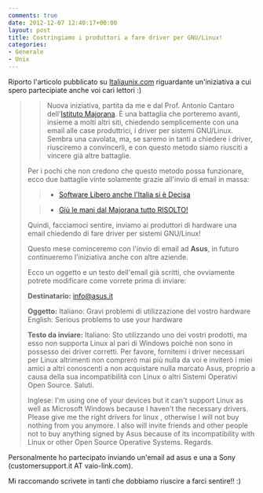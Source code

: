 ```yaml
---
comments: true
date: 2012-12-07 12:40:17+00:00
layout: post
title: Costringiamo i produttori a fare driver per GNU/Linux!
categories:
- Generale
- Unix
---
```


Riporto l'articolo pubblicato su [Italiaunix.com](http://www.italiaunix.com) riguardante un'iniziativa a cui spero partecipiate anche voi cari lettori :)





<blockquote>

> 
> Nuova iniziativa, partita da me e dal Prof. Antonio Cantaro dell'[Istituto Majorana](http://www.istitutomajorana.it/).
È una battaglia che porteremo avanti, insieme a molti altri siti, chiedendo semplicemente con una email alle case produttrici, i driver per sistemi GNU/Linux.
Sembra una cavolata, ma, se saremo in tanti a chiedere i driver, riusciremo a convincerli, e con questo metodo siamo riusciti a vincere già altre battaglie.
> 
> 
Per i pochi che non credono che questo metodo possa funzionare, ecco due battaglie vinte solamente grazie all'invio di email in massa:

> 
> 
	
>   * [Software Libero anche l'Italia si è Decisa](http://www.istitutomajorana.it/index.php?option=com_content&task=view&id=2050&Itemid=33)
> 
	
>   * [Giù le mani dal Majorana tutto RISOLTO!](http://www.istitutomajorana.it/index.php?option=com_content&task=view&id=1640&Itemid=33)
> 

Quindi, facciamoci sentire, inviamo ai produttori di hardware una email chiedendo di fare driver per sistemi GNU/Linux!

Questo mese cominceremo con l'invio di email ad **Asus**, in futuro continueremo l'iniziativa anche con altre aziende.

Ecco un oggetto e un testo dell'email già scritti, che ovviamente potrete modificare come vorrete prima di inviare:

**Destinatario:**
info@asus.it

**Oggetto:**
Italiano: Gravi problemi di utilizzazione del vostro hardware
English: Serious problems to use your hardware

**Testo da inviare:**
Italiano: Sto utilizzando uno dei vostri prodotti, ma esso non supporta Linux al pari di Windows poichè non sono in possesso dei driver corretti. Per favore, fornitemi i driver necessari per Linux altrimenti non comprerò mai più nulla da voi e inviterò i miei amici a altri conoscenti a non acquistare nulla marcato Asus, proprio a causa della sua incompatibilità con Linux o altri Sistemi Operativi Open Source. Saluti.

Inglese: I'm using one of your devices but it can't support Linux as well as Microsoft Windows because I haven't the necessary drivers. Please give me the right drivers for linux , otherwise I will not buy nothing from you anymore. I also will invite friends and other people not to buy anything signed by Asus because of its incompatibility with Linux or other Open Source Operative Systems. Regards.

</blockquote>


Personalmente ho partecipato inviando un'email ad asus e una a Sony (customersupport.it AT vaio-link.com).

Mi raccomando scrivete in tanti che dobbiamo riuscire a farci sentire!! :)
